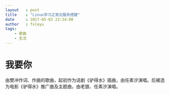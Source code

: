 ```yaml
---
layout   : post
title    : "Linux学习之常见服务搭建"
date     : 2017-05-03 23:34:00
author   : fxleyu
tags:
    - 歌曲
    - 生活
---
```

# 我要你
由樊冲作词、作曲的歌曲，起初作为话剧《驴得水》插曲，由任素汐演唱。后被选为电影《驴得水》推广曲及主题曲，由老狼、任素汐演唱。
